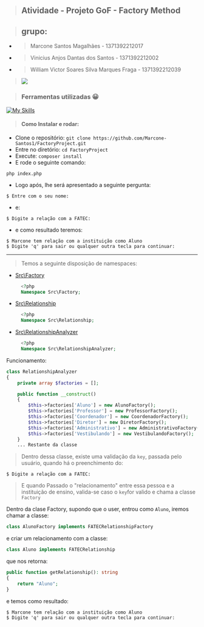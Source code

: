 > ## Atividade - Projeto GoF - Factory Method

> ## grupo:
- >Marcone Santos Magalhães - 1371392212017
- >Vinicius Anjos Dantas dos Santos - 1371392212002
- >William Victor Soares Silva Marques Fraga - 1371392212039


>![](http://clubedosgeeks.com.br/wp-content/uploads/2016/01/dormrm.gif)

> ### Ferramentas utilizadas :grinning:
[![My Skills](https://skillicons.dev/icons?i=php,git,github&perline=10)](https://skillicons.dev) 

> #### Como Instalar e rodar:
- Clone o repositório:
```git clone https://github.com/Marcone-Santos1/FactoryProject.git```
- Entre no diretório:
```cd FactoryProject```
- Execute:
```composer install```
- E rode o seguinte comando:
`````shell
php index.php
`````

- Logo após, lhe será apresentado a seguinte pergunta:
```shell
$ Entre com o seu nome:  
```
- e:
````shell
$ Digite a relação com a FATEC:
````
- e como resultado teremos:
````shell
$ Marcone tem relação com a instituição como Aluno
$ Digite 'q' para sair ou qualquer outra tecla para continuar: 
````

---

> Temos a seguinte disposição de namespaces:
- [Src\Factory](src%2FFactory)
  ````php 
    <?php 
    Namespace Src\Factory;
    ````
- [Src\Relationship](src%2FRelationship)
  ````php 
    <?php 
    Namespace Src\Relationship;
    ````
- [Src\RelationshipAnalyzer](src%2FRelationshipAnalyzer)
  ````php 
    <?php 
    Namespace Src\RelationshipAnalyzer;
    ````
Funcionamento:
````php
class RelationshipAnalyzer
{
    private array $factories = [];

    public function __construct()
    {
        $this->factories['Aluno'] = new AlunoFactory();
        $this->factories['Professor'] = new ProfessorFactory();
        $this->factories['Coordenador'] = new CoordenadorFactory();
        $this->factories['Diretor'] = new DiretorFactory();
        $this->factories['Administrativo'] = new AdministrativoFactory();
        $this->factories['Vestibulando'] = new VestibulandoFactory();
    }
    ... Restante da classe
````
> Dentro dessa classe, existe uma validação da `key`, passada pelo usuário, quando há o preenchimento do: 
````shell
$ Digite a relação com a FATEC:
````

> E quando Passado o "relacionamento" entre essa pessoa e a instituição de ensino, valida-se caso o `key`for valido e chama a classe `Factory`

Dentro da clase Factory, supondo que o user, entrou como `Aluno`, iremos chamar a classe: 
```php 
class AlunoFactory implements FATECRelationshipFactory
```
e criar um relacionamento com a classe:
````php
class Aluno implements FATECRelationship
````

que nos retorna:
````php
public function getRelationship(): string
{
    return "Aluno";
}
````
e temos como resultado:
````shell
$ Marcone tem relação com a instituição como Aluno
$ Digite 'q' para sair ou qualquer outra tecla para continuar: 
````